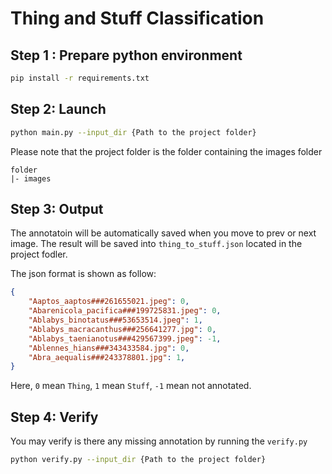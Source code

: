 # Thing and Stuff Classification

## Step 1 : Prepare python environment
```bash
pip install -r requirements.txt
```

## Step 2: Launch
```bash
python main.py --input_dir {Path to the project folder}
```

Please note that the project folder is the folder containing the images folder
```
folder
|- images
```

## Step 3: Output               
The annotatoin will be automatically saved when you move to prev or next image. The result will be saved into `thing_to_stuff.json` located in the project fodler.

The json format is shown as follow:
```json
{
    "Aaptos_aaptos###261655021.jpeg": 0,
    "Abarenicola_pacifica###199725831.jpeg": 0,
    "Ablabys_binotatus###53653514.jpeg": 1,
    "Ablabys_macracanthus###256641277.jpg": 0,
    "Ablabys_taenianotus###429567399.jpeg": -1,
    "Ablennes_hians###343433584.jpg": 0,
    "Abra_aequalis###243378801.jpg": 1,
}
```

Here, `0` mean `Thing`, `1` mean `Stuff`, `-1` mean not annotated.

## Step 4: Verify

You may verify is there any missing annotation by running the `verify.py`
```bash
python verify.py --input_dir {Path to the project folder}
```